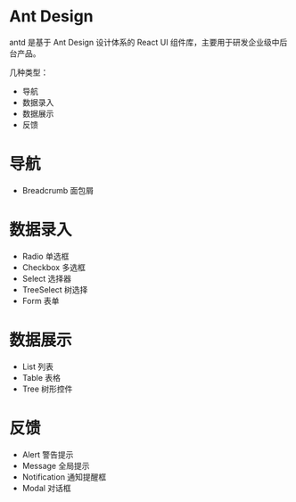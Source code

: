 # Ant Design

antd 是基于 Ant Design 设计体系的 React UI 组件库，主要用于研发企业级中后台产品。

几种类型：

* 导航
* 数据录入
* 数据展示
* 反馈


# 导航

* Breadcrumb 面包屑

# 数据录入

* Radio 单选框
* Checkbox 多选框
* Select 选择器
* TreeSelect 树选择
* Form 表单

# 数据展示

* List 列表
* Table 表格
* Tree 树形控件

# 反馈

* Alert 警告提示
* Message 全局提示
* Notification 通知提醒框
* Modal 对话框
